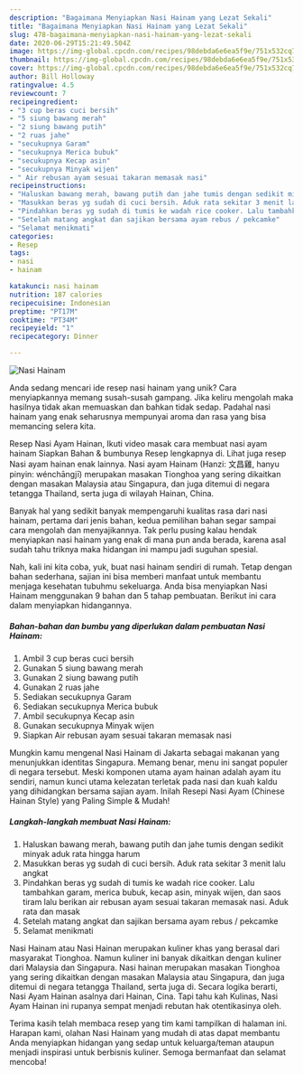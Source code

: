 ```yaml
---
description: "Bagaimana Menyiapkan Nasi Hainam yang Lezat Sekali"
title: "Bagaimana Menyiapkan Nasi Hainam yang Lezat Sekali"
slug: 478-bagaimana-menyiapkan-nasi-hainam-yang-lezat-sekali
date: 2020-06-29T15:21:49.504Z
image: https://img-global.cpcdn.com/recipes/98debda6e6ea5f9e/751x532cq70/nasi-hainam-foto-resep-utama.jpg
thumbnail: https://img-global.cpcdn.com/recipes/98debda6e6ea5f9e/751x532cq70/nasi-hainam-foto-resep-utama.jpg
cover: https://img-global.cpcdn.com/recipes/98debda6e6ea5f9e/751x532cq70/nasi-hainam-foto-resep-utama.jpg
author: Bill Holloway
ratingvalue: 4.5
reviewcount: 7
recipeingredient:
- "3 cup beras cuci bersih"
- "5 siung bawang merah"
- "2 siung bawang putih"
- "2 ruas jahe"
- "secukupnya Garam"
- "secukupnya Merica bubuk"
- "secukupnya Kecap asin"
- "secukupnya Minyak wijen"
- " Air rebusan ayam sesuai takaran memasak nasi"
recipeinstructions:
- "Haluskan bawang merah, bawang putih dan jahe tumis dengan sedikit minyak aduk rata hingga harum"
- "Masukkan beras yg sudah di cuci bersih. Aduk rata sekitar 3 menit lalu angkat"
- "Pindahkan beras yg sudah di tumis ke wadah rice cooker. Lalu tambahkan garam, merica bubuk, kecap asin, minyak wijen, dan saos tiram lalu berikan air rebusan ayam sesuai takaran memasak nasi. Aduk rata dan masak"
- "Setelah matang angkat dan sajikan bersama ayam rebus / pekcamke"
- "Selamat menikmati"
categories:
- Resep
tags:
- nasi
- hainam

katakunci: nasi hainam 
nutrition: 187 calories
recipecuisine: Indonesian
preptime: "PT17M"
cooktime: "PT34M"
recipeyield: "1"
recipecategory: Dinner

---
```



![Nasi Hainam](https://img-global.cpcdn.com/recipes/98debda6e6ea5f9e/751x532cq70/nasi-hainam-foto-resep-utama.jpg)

Anda sedang mencari ide resep nasi hainam yang unik? Cara menyiapkannya memang susah-susah gampang. Jika keliru mengolah maka hasilnya tidak akan memuaskan dan bahkan tidak sedap. Padahal nasi hainam yang enak seharusnya mempunyai aroma dan rasa yang bisa memancing selera kita.

Resep Nasi Ayam Hainan, Ikuti video masak cara membuat nasi ayam hainam Siapkan Bahan &amp; bumbunya Resep lengkapnya di. Lihat juga resep Nasi ayam hainan enak lainnya. Nasi ayam Hainam (Hanzi: 文昌雞, hanyu pinyin: wénchāngjī) merupakan masakan Tionghoa yang sering dikaitkan dengan masakan Malaysia atau Singapura, dan juga ditemui di negara tetangga Thailand, serta juga di wilayah Hainan, China.

Banyak hal yang sedikit banyak mempengaruhi kualitas rasa dari nasi hainam, pertama dari jenis bahan, kedua pemilihan bahan segar sampai cara mengolah dan menyajikannya. Tak perlu pusing kalau hendak menyiapkan nasi hainam yang enak di mana pun anda berada, karena asal sudah tahu triknya maka hidangan ini mampu jadi suguhan spesial.


Nah, kali ini kita coba, yuk, buat nasi hainam sendiri di rumah. Tetap dengan bahan sederhana, sajian ini bisa memberi manfaat untuk membantu menjaga kesehatan tubuhmu sekeluarga. Anda bisa menyiapkan Nasi Hainam menggunakan 9 bahan dan 5 tahap pembuatan. Berikut ini cara dalam menyiapkan hidangannya.

<!--inarticleads1-->

##### Bahan-bahan dan bumbu yang diperlukan dalam pembuatan Nasi Hainam:

1. Ambil 3 cup beras cuci bersih
1. Gunakan 5 siung bawang merah
1. Gunakan 2 siung bawang putih
1. Gunakan 2 ruas jahe
1. Sediakan secukupnya Garam
1. Sediakan secukupnya Merica bubuk
1. Ambil secukupnya Kecap asin
1. Gunakan secukupnya Minyak wijen
1. Siapkan  Air rebusan ayam sesuai takaran memasak nasi


Mungkin kamu mengenal Nasi Hainam di Jakarta sebagai makanan yang menunjukkan identitas Singapura. Memang benar, menu ini sangat populer di negara tersebut. Meski komponen utama ayam hainan adalah ayam itu sendiri, namun kunci utama kelezatan terletak pada nasi dan kuah kaldu yang dihidangkan bersama sajian ayam. Inilah Resepi Nasi Ayam (Chinese Hainan Style) yang Paling Simple &amp; Mudah! 

<!--inarticleads2-->

##### Langkah-langkah membuat Nasi Hainam:

1. Haluskan bawang merah, bawang putih dan jahe tumis dengan sedikit minyak aduk rata hingga harum
1. Masukkan beras yg sudah di cuci bersih. Aduk rata sekitar 3 menit lalu angkat
1. Pindahkan beras yg sudah di tumis ke wadah rice cooker. Lalu tambahkan garam, merica bubuk, kecap asin, minyak wijen, dan saos tiram lalu berikan air rebusan ayam sesuai takaran memasak nasi. Aduk rata dan masak
1. Setelah matang angkat dan sajikan bersama ayam rebus / pekcamke
1. Selamat menikmati


Nasi Hainam atau Nasi Hainan merupakan kuliner khas yang berasal dari masyarakat Tionghoa. Namun kuliner ini banyak dikaitkan dengan kuliner dari Malaysia dan Singapura. Nasi hainan merupakan masakan Tionghoa yang sering dikaitkan dengan masakan Malaysia atau Singapura, dan juga ditemui di negara tetangga Thailand, serta juga di. Secara logika berarti, Nasi Ayam Hainan asalnya dari Hainan, Cina. Tapi tahu kah Kulinas, Nasi Ayam Hainan ini rupanya sempat menjadi rebutan hak otentikasinya oleh. 

Terima kasih telah membaca resep yang tim kami tampilkan di halaman ini. Harapan kami, olahan Nasi Hainam yang mudah di atas dapat membantu Anda menyiapkan hidangan yang sedap untuk keluarga/teman ataupun menjadi inspirasi untuk berbisnis kuliner. Semoga bermanfaat dan selamat mencoba!
